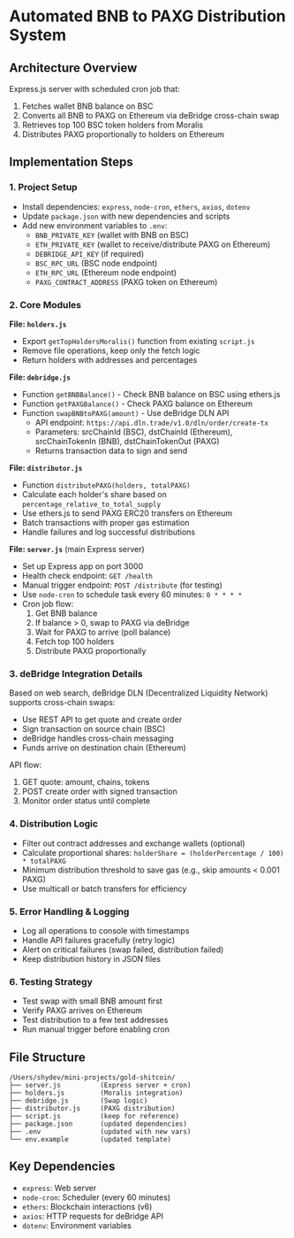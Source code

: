 # Automated BNB to PAXG Distribution System

## Architecture Overview

Express.js server with scheduled cron job that:

1. Fetches wallet BNB balance on BSC
2. Converts all BNB to PAXG on Ethereum via deBridge cross-chain swap
3. Retrieves top 100 BSC token holders from Moralis
4. Distributes PAXG proportionally to holders on Ethereum

## Implementation Steps

### 1. Project Setup

- Install dependencies: `express`, `node-cron`, `ethers`, `axios`, `dotenv`
- Update `package.json` with new dependencies and scripts
- Add new environment variables to `.env`:
  - `BNB_PRIVATE_KEY` (wallet with BNB on BSC)
  - `ETH_PRIVATE_KEY` (wallet to receive/distribute PAXG on Ethereum)
  - `DEBRIDGE_API_KEY` (if required)
  - `BSC_RPC_URL` (BSC node endpoint)
  - `ETH_RPC_URL` (Ethereum node endpoint)
  - `PAXG_CONTRACT_ADDRESS` (PAXG token on Ethereum)

### 2. Core Modules

**File: `holders.js`**

- Export `getTopHoldersMoralis()` function from existing `script.js`
- Remove file operations, keep only the fetch logic
- Return holders with addresses and percentages

**File: `debridge.js`**

- Function `getBNBBalance()` - Check BNB balance on BSC using ethers.js
- Function `getPAXGBalance()` - Check PAXG balance on Ethereum
- Function `swapBNBtoPAXG(amount)` - Use deBridge DLN API
  - API endpoint: `https://api.dln.trade/v1.0/dln/order/create-tx`
  - Parameters: srcChainId (BSC), dstChainId (Ethereum), srcChainTokenIn (BNB), dstChainTokenOut (PAXG)
  - Returns transaction data to sign and send

**File: `distributor.js`**

- Function `distributePAXG(holders, totalPAXG)`
- Calculate each holder's share based on `percentage_relative_to_total_supply`
- Use ethers.js to send PAXG ERC20 transfers on Ethereum
- Batch transactions with proper gas estimation
- Handle failures and log successful distributions

**File: `server.js`** (main Express server)

- Set up Express app on port 3000
- Health check endpoint: `GET /health`
- Manual trigger endpoint: `POST /distribute` (for testing)
- Use `node-cron` to schedule task every 60 minutes: `0 * * * *`
- Cron job flow:
  1. Get BNB balance
  2. If balance > 0, swap to PAXG via deBridge
  3. Wait for PAXG to arrive (poll balance)
  4. Fetch top 100 holders
  5. Distribute PAXG proportionally

### 3. deBridge Integration Details

Based on web search, deBridge DLN (Decentralized Liquidity Network) supports cross-chain swaps:

- Use REST API to get quote and create order
- Sign transaction on source chain (BSC)
- deBridge handles cross-chain messaging
- Funds arrive on destination chain (Ethereum)

API flow:

1. GET quote: amount, chains, tokens
2. POST create order with signed transaction
3. Monitor order status until complete

### 4. Distribution Logic

- Filter out contract addresses and exchange wallets (optional)
- Calculate proportional shares: `holderShare = (holderPercentage / 100) * totalPAXG`
- Minimum distribution threshold to save gas (e.g., skip amounts < 0.001 PAXG)
- Use multicall or batch transfers for efficiency

### 5. Error Handling & Logging

- Log all operations to console with timestamps
- Handle API failures gracefully (retry logic)
- Alert on critical failures (swap failed, distribution failed)
- Keep distribution history in JSON files

### 6. Testing Strategy

- Test swap with small BNB amount first
- Verify PAXG arrives on Ethereum
- Test distribution to a few test addresses
- Run manual trigger before enabling cron

## File Structure

```
/Users/shydev/mini-projects/gold-shitcoin/
├── server.js          (Express server + cron)
├── holders.js         (Moralis integration)
├── debridge.js        (Swap logic)
├── distributor.js     (PAXG distribution)
├── script.js          (keep for reference)
├── package.json       (updated dependencies)
├── .env               (updated with new vars)
└── env.example        (updated template)
```

## Key Dependencies

- `express`: Web server
- `node-cron`: Scheduler (every 60 minutes)
- `ethers`: Blockchain interactions (v6)
- `axios`: HTTP requests for deBridge API
- `dotenv`: Environment variables
